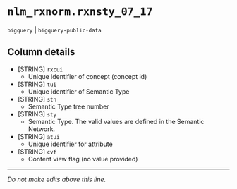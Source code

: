 # `nlm_rxnorm.rxnsty_07_17`
`bigquery` | `bigquery-public-data`

## Column details
* [STRING]    `rxcui`
  - Unique identifier of concept (concept id)
* [STRING]    `tui`
  - Unique identifier of Semantic Type
* [STRING]    `stn`
  - Semantic Type tree number
* [STRING]    `sty`
  - Semantic Type. The valid values are defined in the Semantic Network.
* [STRING]    `atui`
  - Unique identifier for attribute
* [STRING]    `cvf`
  - Content view flag (no value provided)

-------------------------------------------------------------------------------
*Do not make edits above this line.*
